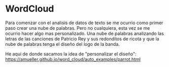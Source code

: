 # WordCloud

Para comenzar con el analisis de datos de texto se me ocurrio como primer paso crear una nube de palabras. Pero no cualquiera, esta vez se me ocurrio hacer algo mas personalizado. Una nube de palabras analizando las letras de las canciones de Patricio Rey y sus redonditos de ricota y que la nube de palabras tenga el diseño del logo de la banda.

He aqui de donde sacamos la idea de "personalizar el diseño": https://amueller.github.io/word_cloud/auto_examples/parrot.html
